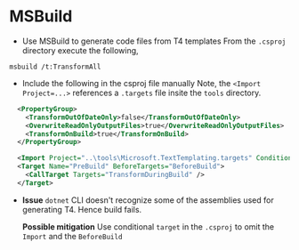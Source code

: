 # MSBuild
* Use MSBuild to generate code files from T4 templates
From the `.csproj` directory execute the following,
```shell
msbuild /t:TransformAll
```

* Include the following in the csproj file manually
Note, the `<Import Project=...>` references a `.targets` file insite the `tools` directory.
```xml
  <PropertyGroup>
    <TransformOutOfDateOnly>false</TransformOutOfDateOnly>
    <OverwriteReadOnlyOutputFiles>true</OverwriteReadOnlyOutputFiles>
    <TransformOnBuild>true</TransformOnBuild>
  </PropertyGroup>

  <Import Project="..\tools\Microsoft.TextTemplating.targets" Condition="" />
  <Target Name="PreBuild" BeforeTargets="BeforeBuild">
    <CallTarget Targets="TransformDuringBuild" />
  </Target>
```

* __Issue__ `dotnet` CLI doesn't recognize some of the assemblies used for generating T4. Hence build fails.

  __Possible mitigation__ Use conditional `target` in the `.csproj` to omit the `Import` and the `BeforeBuild`